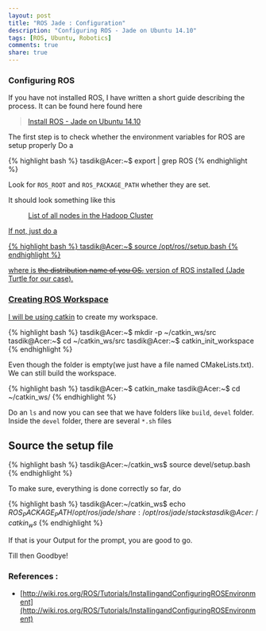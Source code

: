 ```yaml
---
layout: post
title: "ROS Jade : Configuration"
description: "Configuring ROS - Jade on Ubuntu 14.10"
tags: [ROS, Ubuntu, Robotics]
comments: true
share: true
---
```



### Configuring ROS

If you have not installed ROS, I have written a short guide describing the process. It can be found here found here

> [Install ROS - Jade on Ubuntu 14.10](http://prodicus.github.io/2015/08/28/Install-ROS-Jade-on-Ubuntu-14.10/)

The first step is to check whether the environment variables for ROS are setup properly
Do a 

{% highlight bash %}
tasdik@Acer:~$ export | grep ROS
{% endhighlight %}


Look for `ROS_ROOT` and `ROS_PACKAGE_PATH` whether they are set.

It should look something like this

<figure>
  <a href="/images/path_ros.jpg"><img src="/images/path_ros.jpg" alt="">
  <figcaption>List of all nodes in the Hadoop Cluster</figcaption>
</figure>

If not, just do a 


{% highlight bash %}
tasdik@Acer:~$ source /opt/ros/<distro>/setup.bash
{% endhighlight %}


where <distro> is <del>the distribution name of you OS.</del>  version of ROS installed (Jade Turtle for our case). 


### Creating ROS Workspace

I will be using [catkin](http://wiki.ros.org/catkin) to create my workspace.


{% highlight bash %}
tasdik@Acer:~$ mkdir -p ~/catkin_ws/src
tasdik@Acer:~$ cd ~/catkin_ws/src
tasdik@Acer:~$ catkin_init_workspace
{% endhighlight %}


Even though the folder is empty(we just have a file named CMakeLists.txt). We can still build the workspace.


{% highlight bash %}
tasdik@Acer:~$ catkin_make
tasdik@Acer:~$ cd ~/catkin_ws/
{% endhighlight %}


Do an `ls` and now you can see that we have folders like `build`, `devel` folder. 
Inside the `devel` folder, there are several `*.sh` files

## Source the setup file


{% highlight bash %}
tasdik@Acer:~/catkin_ws$ source devel/setup.bash
{% endhighlight %}

To make sure, everything is done correctly so far, do

{% highlight bash %}
tasdik@Acer:~/catkin_ws$ echo $ROS_PACKAGE_PATH
/opt/ros/jade/share:/opt/ros/jade/stacks
tasdik@Acer:~/catkin_ws$
{% endhighlight %}


If that is your Output for the prompt, you are good to go.
  

Till then Goodbye!

### References : 


* [http://wiki.ros.org/ROS/Tutorials/InstallingandConfiguringROSEnvironment](http://wiki.ros.org/ROS/Tutorials/InstallingandConfiguringROSEnvironment)